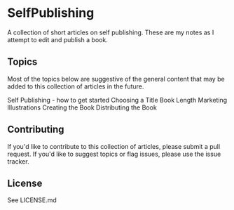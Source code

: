 SelfPublishing
==============

A collection of short articles on self publishing. These are my notes as I attempt to edit and publish a book.

Topics
------
Most of the topics below are suggestive of the general content that may be added to this collection of articles in the future.

Self Publishing - how to get started
Choosing a Title
Book Length
Marketing
Illustrations
Creating the Book
Distributing the Book

Contributing
------------
If you'd like to contribute to this collection of articles, please submit a pull request. If you'd like to suggest topics or flag issues, please use the issue tracker.

License
-------
See LICENSE.md